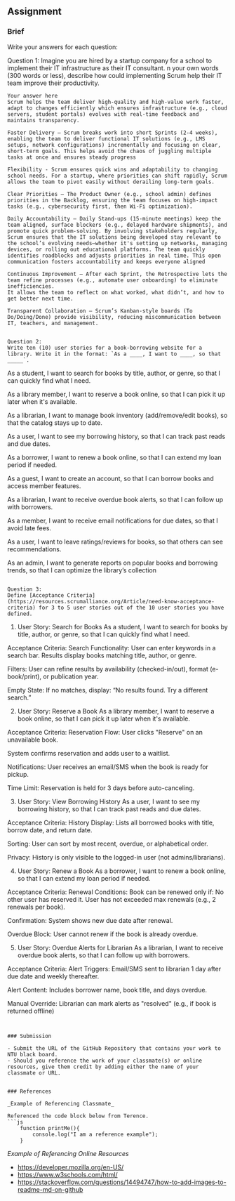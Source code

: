 ## Assignment

### Brief

Write your answers for each question:

Question 1:
Imagine you are hired by a startup company for a school to implement their IT infrastructure as their IT consultant. n your own words (300 words or less), describe how could implementing Scrum help their IT team improve their productivity.

```
Your answer here
Scrum helps the team deliver high-quality and high-value work faster, adapt to changes efficiently which ensures infrastructure (e.g., cloud servers, student portals) evolves with real-time feedback and maintains transparency. 

Faster Delivery – Scrum breaks work into short Sprints (2-4 weeks), enabling the team to deliver functional IT solutions (e.g., LMS setups, network configurations) incrementally and focusing on clear, short-term goals. This helps avoid the chaos of juggling multiple tasks at once and ensures steady progress 

Flexibility - Scrum ensures quick wins and adaptability to changing school needs. For a startup, where priorities can shift rapidly, Scrum allows the team to pivot easily without derailing long-term goals.

Clear Priorities – The Product Owner (e.g., school admin) defines priorities in the Backlog, ensuring the team focuses on high-impact tasks (e.g., cybersecurity first, then Wi-Fi optimization).

Daily Accountability – Daily Stand-ups (15-minute meetings) keep the team aligned, surface blockers (e.g., delayed hardware shipments), and promote quick problem-solving. By involving stakeholders regularly, Scrum ensures that the IT solutions being developed stay relevant to the school’s evolving needs—whether it's setting up networks, managing devices, or rolling out educational platforms. The team quickly identifies roadblocks and adjusts priorities in real time. This open communication fosters accountability and keeps everyone aligned

Continuous Improvement – After each Sprint, the Retrospective lets the team refine processes (e.g., automate user onboarding) to eliminate inefficiencies.
It allows the team to reflect on what worked, what didn’t, and how to get better next time.

Transparent Collaboration – Scrum’s Kanban-style boards (To Do/Doing/Done) provide visibility, reducing miscommunication between IT, teachers, and management.


Question 2:
Write ten (10) user stories for a book-borrowing website for a library. Write it in the format: `As a ____, I want to ____, so that _____`.

```

As a student, I want to search for books by title, author, or genre, so that I can quickly find what I need.

As a library member, I want to reserve a book online, so that I can pick it up later when it's available.

As a librarian, I want to manage book inventory (add/remove/edit books), so that the catalog stays up to date.

As a user, I want to see my borrowing history, so that I can track past reads and due dates.

As a borrower, I want to renew a book online, so that I can extend my loan period if needed.

As a guest, I want to create an account, so that I can borrow books and access member features.

As a librarian, I want to receive overdue book alerts, so that I can follow up with borrowers.

As a member, I want to receive email notifications for due dates, so that I avoid late fees.

As a user, I want to leave ratings/reviews for books, so that others can see recommendations.

As an admin, I want to generate reports on popular books and borrowing trends, so that I can optimize the library’s collection
```

Question 3: 
Define [Acceptance Criteria](https://resources.scrumalliance.org/Article/need-know-acceptance-criteria) for 3 to 5 user stories out of the 10 user stories you have defined.

```
1. User Story: Search for Books
As a student, I want to search for books by title, author, or genre, so that I can quickly find what I need.

Acceptance Criteria:
Search Functionality: User can enter keywords in a search bar. Results display books matching title, author, or genre.

Filters: User can refine results by availability (checked-in/out), format (e-book/print), or publication year.

Empty State: If no matches, display: “No results found. Try a different search.”

2. User Story: Reserve a Book
As a library member, I want to reserve a book online, so that I can pick it up later when it's available.

Acceptance Criteria:
Reservation Flow: User clicks "Reserve" on an unavailable book.

System confirms reservation and adds user to a waitlist.

Notifications: User receives an email/SMS when the book is ready for pickup.

Time Limit: Reservation is held for 3 days before auto-canceling.

3. User Story: View Borrowing History
As a user, I want to see my borrowing history, so that I can track past reads and due dates.

Acceptance Criteria:
History Display: Lists all borrowed books with title, borrow date, and return date.

Sorting: User can sort by most recent, overdue, or alphabetical order.

Privacy: History is only visible to the logged-in user (not admins/librarians).

4. User Story: Renew a Book
As a borrower, I want to renew a book online, so that I can extend my loan period if needed.

Acceptance Criteria:
Renewal Conditions: Book can be renewed only if: No other user has reserved it. User has not exceeded max renewals (e.g., 2 renewals per book).

Confirmation: System shows new due date after renewal.

Overdue Block: User cannot renew if the book is already overdue.

5. User Story: Overdue Alerts for Librarian
As a librarian, I want to receive overdue book alerts, so that I can follow up with borrowers.

Acceptance Criteria:
Alert Triggers: Email/SMS sent to librarian 1 day after due date and weekly thereafter.

Alert Content: Includes borrower name, book title, and days overdue.

Manual Override: Librarian can mark alerts as "resolved" (e.g., if book is returned offline)
```


### Submission 

- Submit the URL of the GitHub Repository that contains your work to NTU black board.
- Should you reference the work of your classmate(s) or online resources, give them credit by adding either the name of your classmate or URL. 


### References

_Example of Referencing Classmate_

Referenced the code block below from Terence.
```js
    function printMe(){
        console.log("I am a reference example");
    }
```

_Example of Referencing Online Resources_

- https://developer.mozilla.org/en-US/
- https://www.w3schools.com/html/
- https://stackoverflow.com/questions/14494747/how-to-add-images-to-readme-md-on-github

